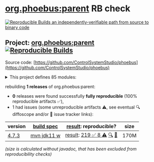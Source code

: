 [org.phoebus:parent](https://central.sonatype.com/artifact/org.phoebus/parent/versions) RB check
=======

[![Reproducible Builds](https://reproducible-builds.org/images/logos/rb.svg) an independently-verifiable path from source to binary code](https://reproducible-builds.org/)

## Project: [org.phoebus:parent](https://central.sonatype.com/artifact/org.phoebus/parent/versions) [![Reproducible Builds](https://img.shields.io/endpoint?url=https://raw.githubusercontent.com/jvm-repo-rebuild/reproducible-central/master/content/org/phoebus/badge.json)](https://github.com/jvm-repo-rebuild/reproducible-central/blob/master/content/org/phoebus/README.md)

Source code: [https://github.com/ControlSystemStudio/phoebus](https://github.com/ControlSystemStudio/phoebus)

<details><summary>This project defines 85 modules:</summary>

* [org.phoebus:app](https://central.sonatype.com/artifact/org.phoebus/app/4.7.3)
* [org.phoebus:app-3d-viewer](https://central.sonatype.com/artifact/org.phoebus/app-3d-viewer/4.7.3)
* [org.phoebus:app-alarm](https://central.sonatype.com/artifact/org.phoebus/app-alarm/4.7.3)
* [org.phoebus:app-alarm-datasouce](https://central.sonatype.com/artifact/org.phoebus/app-alarm-datasouce/4.7.3)
* [org.phoebus:app-alarm-logging-ui](https://central.sonatype.com/artifact/org.phoebus/app-alarm-logging-ui/4.7.3)
* [org.phoebus:app-alarm-model](https://central.sonatype.com/artifact/org.phoebus/app-alarm-model/4.7.3)
* [org.phoebus:app-alarm-ui](https://central.sonatype.com/artifact/org.phoebus/app-alarm-ui/4.7.3)
* [org.phoebus:app-channel](https://central.sonatype.com/artifact/org.phoebus/app-channel/4.7.3)
* [org.phoebus:app-channel-channelfinder](https://central.sonatype.com/artifact/org.phoebus/app-channel-channelfinder/4.7.3)
* [org.phoebus:app-channel-utility](https://central.sonatype.com/artifact/org.phoebus/app-channel-utility/4.7.3)
* [org.phoebus:app-channel-views](https://central.sonatype.com/artifact/org.phoebus/app-channel-views/4.7.3)
* [org.phoebus:app-console](https://central.sonatype.com/artifact/org.phoebus/app-console/4.7.3)
* [org.phoebus:app-credentials-management](https://central.sonatype.com/artifact/org.phoebus/app-credentials-management/4.7.3)
* [org.phoebus:app-databrowser](https://central.sonatype.com/artifact/org.phoebus/app-databrowser/4.7.3)
* [org.phoebus:app-databrowser-timescale](https://central.sonatype.com/artifact/org.phoebus/app-databrowser-timescale/4.7.3)
* [org.phoebus:app-diag](https://central.sonatype.com/artifact/org.phoebus/app-diag/4.7.3)
* [org.phoebus:app-display](https://central.sonatype.com/artifact/org.phoebus/app-display/4.7.3)
* [org.phoebus:app-display-adapters](https://central.sonatype.com/artifact/org.phoebus/app-display-adapters/4.7.3)
* [org.phoebus:app-display-convert-edm](https://central.sonatype.com/artifact/org.phoebus/app-display-convert-edm/4.7.3)
* [org.phoebus:app-display-convert-medm](https://central.sonatype.com/artifact/org.phoebus/app-display-convert-medm/4.7.3)
* [org.phoebus:app-display-editor](https://central.sonatype.com/artifact/org.phoebus/app-display-editor/4.7.3)
* [org.phoebus:app-display-fonts](https://central.sonatype.com/artifact/org.phoebus/app-display-fonts/4.7.3)
* [org.phoebus:app-display-linearmeter](https://central.sonatype.com/artifact/org.phoebus/app-display-linearmeter/4.7.3)
* [org.phoebus:app-display-model](https://central.sonatype.com/artifact/org.phoebus/app-display-model/4.7.3)
* [org.phoebus:app-display-navigation](https://central.sonatype.com/artifact/org.phoebus/app-display-navigation/4.7.3)
* [org.phoebus:app-display-representation](https://central.sonatype.com/artifact/org.phoebus/app-display-representation/4.7.3)
* [org.phoebus:app-display-representation-javafx](https://central.sonatype.com/artifact/org.phoebus/app-display-representation-javafx/4.7.3)
* [org.phoebus:app-display-runtime](https://central.sonatype.com/artifact/org.phoebus/app-display-runtime/4.7.3)
* [org.phoebus:app-display-thumbwheel](https://central.sonatype.com/artifact/org.phoebus/app-display-thumbwheel/4.7.3)
* [org.phoebus:app-email](https://central.sonatype.com/artifact/org.phoebus/app-email/4.7.3)
* [org.phoebus:app-email-ui](https://central.sonatype.com/artifact/org.phoebus/app-email-ui/4.7.3)
* [org.phoebus:app-errlog](https://central.sonatype.com/artifact/org.phoebus/app-errlog/4.7.3)
* [org.phoebus:app-eslog](https://central.sonatype.com/artifact/org.phoebus/app-eslog/4.7.3)
* [org.phoebus:app-filebrowser](https://central.sonatype.com/artifact/org.phoebus/app-filebrowser/4.7.3)
* [org.phoebus:app-imageviewer](https://central.sonatype.com/artifact/org.phoebus/app-imageviewer/4.7.3)
* [org.phoebus:app-log-configuration](https://central.sonatype.com/artifact/org.phoebus/app-log-configuration/4.7.3)
* [org.phoebus:app-logbook](https://central.sonatype.com/artifact/org.phoebus/app-logbook/4.7.3)
* [org.phoebus:app-logbook-elog](https://central.sonatype.com/artifact/org.phoebus/app-logbook-elog/4.7.3)
* [org.phoebus:app-logbook-inmemory](https://central.sonatype.com/artifact/org.phoebus/app-logbook-inmemory/4.7.3)
* [org.phoebus:app-logbook-olog](https://central.sonatype.com/artifact/org.phoebus/app-logbook-olog/4.7.3)
* [org.phoebus:app-logbook-olog-client](https://central.sonatype.com/artifact/org.phoebus/app-logbook-olog-client/4.7.3)
* [org.phoebus:app-logbook-olog-client-es](https://central.sonatype.com/artifact/org.phoebus/app-logbook-olog-client-es/4.7.3)
* [org.phoebus:app-logbook-olog-ui](https://central.sonatype.com/artifact/org.phoebus/app-logbook-olog-ui/4.7.3)
* [org.phoebus:app-logbook-ui](https://central.sonatype.com/artifact/org.phoebus/app-logbook-ui/4.7.3)
* [org.phoebus:app-pace](https://central.sonatype.com/artifact/org.phoebus/app-pace/4.7.3)
* [org.phoebus:app-perfmon](https://central.sonatype.com/artifact/org.phoebus/app-perfmon/4.7.3)
* [org.phoebus:app-probe](https://central.sonatype.com/artifact/org.phoebus/app-probe/4.7.3)
* [org.phoebus:app-pvtable](https://central.sonatype.com/artifact/org.phoebus/app-pvtable/4.7.3)
* [org.phoebus:app-pvtree](https://central.sonatype.com/artifact/org.phoebus/app-pvtree/4.7.3)
* [org.phoebus:app-rtplot](https://central.sonatype.com/artifact/org.phoebus/app-rtplot/4.7.3)
* [org.phoebus:app-save-and-restore](https://central.sonatype.com/artifact/org.phoebus/app-save-and-restore/4.7.3)
* [org.phoebus:app-scan](https://central.sonatype.com/artifact/org.phoebus/app-scan/4.7.3)
* [org.phoebus:app-scan-client](https://central.sonatype.com/artifact/org.phoebus/app-scan-client/4.7.3)
* [org.phoebus:app-scan-model](https://central.sonatype.com/artifact/org.phoebus/app-scan-model/4.7.3)
* [org.phoebus:app-scan-ui](https://central.sonatype.com/artifact/org.phoebus/app-scan-ui/4.7.3)
* [org.phoebus:app-trends](https://central.sonatype.com/artifact/org.phoebus/app-trends/4.7.3)
* [org.phoebus:app-trends-rich-adapters](https://central.sonatype.com/artifact/org.phoebus/app-trends-rich-adapters/4.7.3)
* [org.phoebus:app-trends-simple-adapters](https://central.sonatype.com/artifact/org.phoebus/app-trends-simple-adapters/4.7.3)
* [org.phoebus:app-update](https://central.sonatype.com/artifact/org.phoebus/app-update/4.7.3)
* [org.phoebus:app-utility](https://central.sonatype.com/artifact/org.phoebus/app-utility/4.7.3)
* [org.phoebus:app-utility-preference-manager](https://central.sonatype.com/artifact/org.phoebus/app-utility-preference-manager/4.7.3)
* [org.phoebus:core](https://central.sonatype.com/artifact/org.phoebus/core/4.7.3)
* [org.phoebus:core-email](https://central.sonatype.com/artifact/org.phoebus/core-email/4.7.3)
* [org.phoebus:core-formula](https://central.sonatype.com/artifact/org.phoebus/core-formula/4.7.3)
* [org.phoebus:core-framework](https://central.sonatype.com/artifact/org.phoebus/core-framework/4.7.3)
* [org.phoebus:core-launcher](https://central.sonatype.com/artifact/org.phoebus/core-launcher/4.7.3)
* [org.phoebus:core-logbook](https://central.sonatype.com/artifact/org.phoebus/core-logbook/4.7.3)
* [org.phoebus:core-pv](https://central.sonatype.com/artifact/org.phoebus/core-pv/4.7.3)
* [org.phoebus:core-pva](https://central.sonatype.com/artifact/org.phoebus/core-pva/4.7.3)
* [org.phoebus:core-security](https://central.sonatype.com/artifact/org.phoebus/core-security/4.7.3)
* [org.phoebus:core-types](https://central.sonatype.com/artifact/org.phoebus/core-types/4.7.3)
* [org.phoebus:core-ui](https://central.sonatype.com/artifact/org.phoebus/core-ui/4.7.3)
* [org.phoebus:core-util](https://central.sonatype.com/artifact/org.phoebus/core-util/4.7.3)
* [org.phoebus:core-vtype](https://central.sonatype.com/artifact/org.phoebus/core-vtype/4.7.3)
* [org.phoebus:dependencies](https://central.sonatype.com/artifact/org.phoebus/dependencies/4.7.3)
* [org.phoebus:install-jars](https://central.sonatype.com/artifact/org.phoebus/install-jars/4.7.3)
* [org.phoebus:parent](https://central.sonatype.com/artifact/org.phoebus/parent/4.7.3)
* [org.phoebus:phoebus-target](https://central.sonatype.com/artifact/org.phoebus/phoebus-target/4.7.3)
* [org.phoebus:save-and-restore](https://central.sonatype.com/artifact/org.phoebus/save-and-restore/4.7.3)
* [org.phoebus:save-and-restore-logging](https://central.sonatype.com/artifact/org.phoebus/save-and-restore-logging/4.7.3)
* [org.phoebus:save-and-restore-model](https://central.sonatype.com/artifact/org.phoebus/save-and-restore-model/4.7.3)
* [org.phoebus:service-alarm-config-logger](https://central.sonatype.com/artifact/org.phoebus/service-alarm-config-logger/4.7.3)
* [org.phoebus:service-alarm-logger](https://central.sonatype.com/artifact/org.phoebus/service-alarm-logger/4.7.3)
* [org.phoebus:service-save-and-restore](https://central.sonatype.com/artifact/org.phoebus/service-save-and-restore/4.7.3)
* [org.phoebus:services](https://central.sonatype.com/artifact/org.phoebus/services/4.7.3)
</details>

rebuilding **1 releases** of org.phoebus:parent:
- **0** releases were found successfully **fully reproducible** (100% reproducible artifacts :white_check_mark:),
- 1 had issues (some unreproducible artifacts :warning:, see eventual :mag: diffoscope and/or :memo: issue tracker links):

| version | [build spec](/BUILDSPEC.md) | [result](https://reproducible-builds.org/docs/jvm/): reproducible? | size |
| -- | --------- | ------ | -- |
| [4.7.3](https://central.sonatype.com/artifact/org.phoebus/parent/4.7.3/pom) | [mvn jdk11 w](phoebus-4.7.3.buildspec) | [result](parent-4.7.3.buildinfo): [219 :white_check_mark:  8 :warning:](parent-4.7.3.buildcompare) [:mag:](parent-4.7.3.diffoscope) [:memo:](https://github.com/ControlSystemStudio/phoebus/pull/2904) | 170M |

<i>(size is calculated without javadoc, that has been excluded from reproducibility checks)</i>
